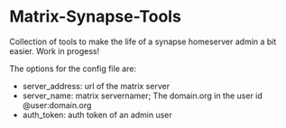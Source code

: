 # Matrix-Synapse-Tools
Collection of tools to make the life of a
synapse homeserver admin a bit easier.
Work in progess!

The options for the config file are:
* server_address: url of the matrix server
* server_name: matrix servernamer; The domain.org in the user id
  @user:domain.org
* auth_token: auth token of an admin user
